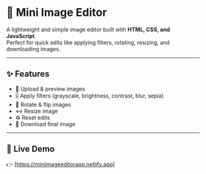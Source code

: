 # 🎨 Mini Image Editor

A lightweight and simple image editor built with **HTML, CSS, and JavaScript**.  
Perfect for quick edits like applying filters, rotating, resizing, and downloading images.

---

## ✨ Features
- 📂 Upload & preview images
- 🎚️ Apply filters (grayscale, brightness, contrast, blur, sepia)
- 🔄 Rotate & flip images
- ↔ Resize image
- ♻ Reset edits
- 💾 Download final image

---

## 🔗 Live Demo  
👉 [https://miniimageeditorapp.netlify.app]  
